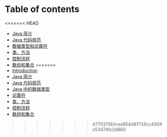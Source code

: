 # Table of contents

<<<<<<< HEAD
* [Java 简介](mu-lu/java-jian-jie.md)
* [Java 代码规范](mu-lu/java-dai-ma-gui-fan.md)
* [数据类型和运算符](mu-lu/java-de-shu-ju-lei-xing.md)
* [类、方法](mu-lu/kong-zhi-liu-cheng.md)
* [控制流程](mu-lu/kong-zhi-liu-cheng.md)
* [数组和集合](mu-lu/kong-zhi-liu-cheng.md)
=======
* [Introduction](README.md)
* [Java 简介](java-jian-jie.md)
* [Java 代码规范](java-dai-ma-gui-fan.md)
* [Java 中的数据类型](java-de-shu-ju-lei-xing.md)
* [运算符](kong-zhi-liu-cheng.md)
* [类、方法](kong-zhi-liu-cheng-1.md)
* [控制流程](kong-zhi-liu-cheng-2.md)
* [数组和集合](kong-zhi-liu-cheng-3.md)
>>>>>>> 4770375b1cea954d81733cc4304c53474fc2d860

